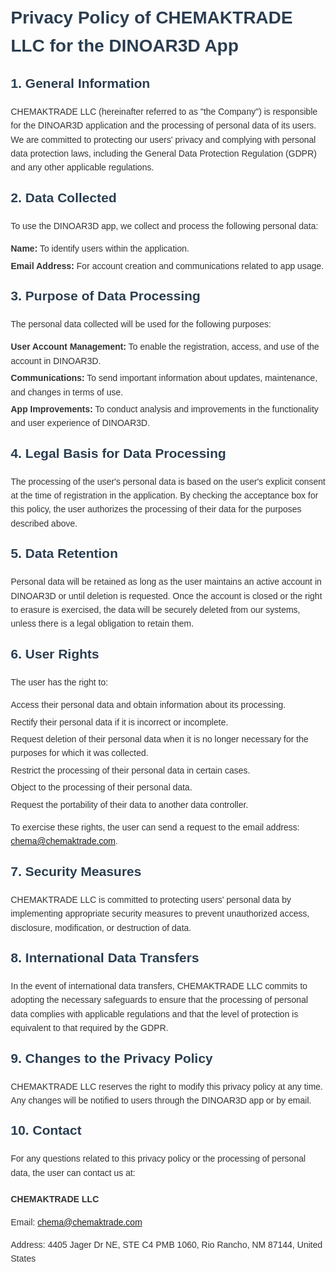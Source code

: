 
<html lang="en">
<head>
<meta charset="UTF-8">
<meta name="viewport" content="width=device-width, initial-scale=1.0">
<title>Privacy Policy - DINOAR3D App</title>
<style>
    body {
        font-family: Arial, sans-serif;
        margin: 20px;
        line-height: 1.6;
        color: #333;
    }
    h1, h2 {
        color: #2c3e50;
    }
    h1 {
        font-size: 2em;
        margin-bottom: 10px;
    }
    h2 {
        font-size: 1.5em;
        margin-top: 20px;
    }
    p {
        margin-bottom: 10px;
    }
    ul {
        list-style-type: none;
        padding-left: 0;
    }
    li {
        margin-bottom: 5px;
    }
    .contact-info {
        margin-top: 20px;
    }
</style>
</head>
<body>

<h1>Privacy Policy of CHEMAKTRADE LLC for the DINOAR3D App</h1>

<h2>1. General Information</h2>
<p>CHEMAKTRADE LLC (hereinafter referred to as "the Company") is responsible for the DINOAR3D application and the processing of personal data of its users. We are committed to protecting our users' privacy and complying with personal data protection laws, including the General Data Protection Regulation (GDPR) and any other applicable regulations.</p>

<h2>2. Data Collected</h2>
<p>To use the DINOAR3D app, we collect and process the following personal data:</p>
<ul>
    <li><strong>Name:</strong> To identify users within the application.</li>
    <li><strong>Email Address:</strong> For account creation and communications related to app usage.</li>
</ul>

<h2>3. Purpose of Data Processing</h2>
<p>The personal data collected will be used for the following purposes:</p>
<ul>
    <li><strong>User Account Management:</strong> To enable the registration, access, and use of the account in DINOAR3D.</li>
    <li><strong>Communications:</strong> To send important information about updates, maintenance, and changes in terms of use.</li>
    <li><strong>App Improvements:</strong> To conduct analysis and improvements in the functionality and user experience of DINOAR3D.</li>
</ul>

<h2>4. Legal Basis for Data Processing</h2>
<p>The processing of the user's personal data is based on the user's explicit consent at the time of registration in the application. By checking the acceptance box for this policy, the user authorizes the processing of their data for the purposes described above.</p>

<h2>5. Data Retention</h2>
<p>Personal data will be retained as long as the user maintains an active account in DINOAR3D or until deletion is requested. Once the account is closed or the right to erasure is exercised, the data will be securely deleted from our systems, unless there is a legal obligation to retain them.</p>

<h2>6. User Rights</h2>
<p>The user has the right to:</p>
<ul>
    <li>Access their personal data and obtain information about its processing.</li>
    <li>Rectify their personal data if it is incorrect or incomplete.</li>
    <li>Request deletion of their personal data when it is no longer necessary for the purposes for which it was collected.</li>
    <li>Restrict the processing of their personal data in certain cases.</li>
    <li>Object to the processing of their personal data.</li>
    <li>Request the portability of their data to another data controller.</li>
</ul>
<p>To exercise these rights, the user can send a request to the email address: <a href="mailto:chema@chemaktrade.com">chema@chemaktrade.com</a>.</p>

<h2>7. Security Measures</h2>
<p>CHEMAKTRADE LLC is committed to protecting users' personal data by implementing appropriate security measures to prevent unauthorized access, disclosure, modification, or destruction of data.</p>

<h2>8. International Data Transfers</h2>
<p>In the event of international data transfers, CHEMAKTRADE LLC commits to adopting the necessary safeguards to ensure that the processing of personal data complies with applicable regulations and that the level of protection is equivalent to that required by the GDPR.</p>

<h2>9. Changes to the Privacy Policy</h2>
<p>CHEMAKTRADE LLC reserves the right to modify this privacy policy at any time. Any changes will be notified to users through the DINOAR3D app or by email.</p>

<h2>10. Contact</h2>
<p>For any questions related to this privacy policy or the processing of personal data, the user can contact us at:</p>
<div class="contact-info">
    <p><strong>CHEMAKTRADE LLC</strong></p>
    <p>Email: <a href="mailto:chema@chemaktrade.com">chema@chemaktrade.com</a></p>
    <p>Address: 4405 Jager Dr NE, STE C4 PMB 1060, Rio Rancho, NM 87144, United States</p>
</div>

</body>
</html>
